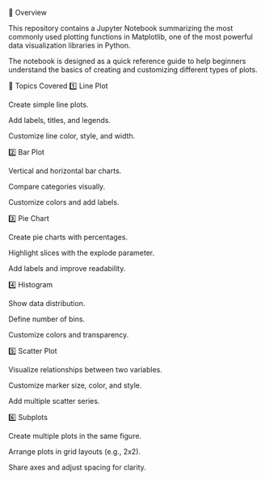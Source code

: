 📌 Overview

This repository contains a Jupyter Notebook summarizing the most commonly used plotting functions in Matplotlib, one of the most powerful data visualization libraries in Python.

The notebook is designed as a quick reference guide to help beginners understand the basics of creating and customizing different types of plots.

📂 Topics Covered
1️⃣ Line Plot

Create simple line plots.

Add labels, titles, and legends.

Customize line color, style, and width.

2️⃣ Bar Plot

Vertical and horizontal bar charts.

Compare categories visually.

Customize colors and add labels.

3️⃣ Pie Chart

Create pie charts with percentages.

Highlight slices with the explode parameter.

Add labels and improve readability.

4️⃣ Histogram

Show data distribution.

Define number of bins.

Customize colors and transparency.

5️⃣ Scatter Plot

Visualize relationships between two variables.

Customize marker size, color, and style.

Add multiple scatter series.

6️⃣ Subplots

Create multiple plots in the same figure.

Arrange plots in grid layouts (e.g., 2x2).

Share axes and adjust spacing for clarity.
